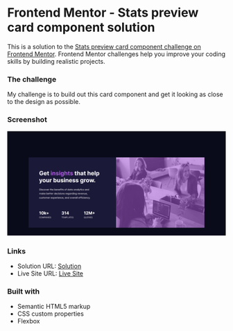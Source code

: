 # Frontend Mentor - Stats preview card component solution

This is a solution to the [Stats preview card component challenge on Frontend Mentor](https://www.frontendmentor.io/challenges/stats-preview-card-component-8JqbgoU62). Frontend Mentor challenges help you improve your coding skills by building realistic projects. 

### The challenge

My challenge is to build out this card component and get it looking as close to the design as possible.

### Screenshot

![](./Screen.png)

### Links

- Solution URL: [Solution](https://www.frontendmentor.io/solutions/statspreviewcardcomponent-with-html-css-eP6T_ic8A)
- Live Site URL: [Live Site](https://maxtarasevich.github.io/stats-preview-card-component/)

### Built with

- Semantic HTML5 markup
- CSS custom properties
- Flexbox

